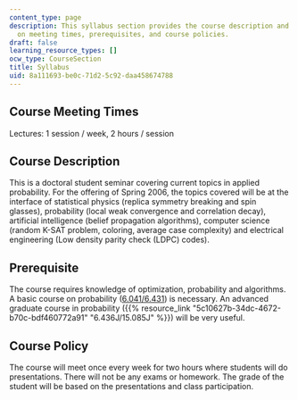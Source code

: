 ```yaml
---
content_type: page
description: This syllabus section provides the course description and information
  on meeting times, prerequisites, and course policies.
draft: false
learning_resource_types: []
ocw_type: CourseSection
title: Syllabus
uid: 8a111693-be0c-71d2-5c92-daa458674788
---
```

## Course Meeting Times

Lectures: 1 session / week, 2 hours / session

## Course Description

This is a doctoral student seminar covering current topics in applied probability. For the offering of Spring 2006, the topics covered will be at the interface of statistical physics (replica symmetry breaking and spin glasses), probability (local weak convergence and correlation decay), artificial intelligence (belief propagation algorithms), computer science (random K-SAT problem, coloring, average case complexity) and electrical engineering (Low density parity check (LDPC) codes).

## Prerequisite

The course requires knowledge of optimization, probability and algorithms. A basic course on probability ([6.041/6.431](/courses/6-041-probabilistic-systems-analysis-and-applied-probability-spring-2006)) is necessary. An advanced graduate course in probability ({{% resource_link "5c10627b-34dc-4672-b70c-bdf460772a91" "6.436J/15.085J" %}}) will be very useful.

## Course Policy

The course will meet once every week for two hours where students will do presentations. There will not be any exams or homework. The grade of the student will be based on the presentations and class participation.